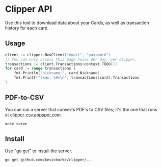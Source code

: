 # Clipper API

Use this tool to download data about your Cards, as well as transaction history
for each card.

## Usage

```go
client := clipper.NewClient("email", "password")
// You can only access this page twice per day, per Clipper.
transactions := client.Transactions(context.TODO())
for card := range transactions {
	fmt.Println("nickname:", card.Nickname)
	fmt.Printf("txns: %#v\n", transactions[card].Transactions
}
```

## PDF-to-CSV

You can run a server that converts PDF's to CSV files; it's the one that runs at
[clipper-csv.appspot.com](https://clipper-csv.appspot.com).

```
make serve
```

## Install

Use "go get" to install the server.

```
go get github.com/kevinburke/clipper/...
```
